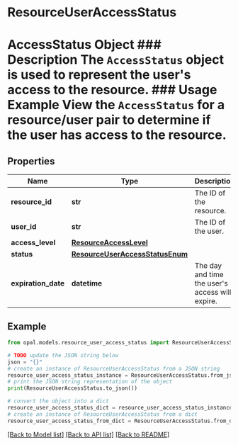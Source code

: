 # ResourceUserAccessStatus

# AccessStatus Object ### Description The `AccessStatus` object is used to represent the user's access to the resource.  ### Usage Example View the `AccessStatus` for a resource/user pair to determine if the user has access to the resource.

## Properties

Name | Type | Description | Notes
------------ | ------------- | ------------- | -------------
**resource_id** | **str** | The ID of the resource. | 
**user_id** | **str** | The ID of the user. | 
**access_level** | [**ResourceAccessLevel**](ResourceAccessLevel.md) |  | [optional] 
**status** | [**ResourceUserAccessStatusEnum**](ResourceUserAccessStatusEnum.md) |  | 
**expiration_date** | **datetime** | The day and time the user&#39;s access will expire. | 

## Example

```python
from opal.models.resource_user_access_status import ResourceUserAccessStatus

# TODO update the JSON string below
json = "{}"
# create an instance of ResourceUserAccessStatus from a JSON string
resource_user_access_status_instance = ResourceUserAccessStatus.from_json(json)
# print the JSON string representation of the object
print(ResourceUserAccessStatus.to_json())

# convert the object into a dict
resource_user_access_status_dict = resource_user_access_status_instance.to_dict()
# create an instance of ResourceUserAccessStatus from a dict
resource_user_access_status_from_dict = ResourceUserAccessStatus.from_dict(resource_user_access_status_dict)
```
[[Back to Model list]](../README.md#documentation-for-models) [[Back to API list]](../README.md#documentation-for-api-endpoints) [[Back to README]](../README.md)


